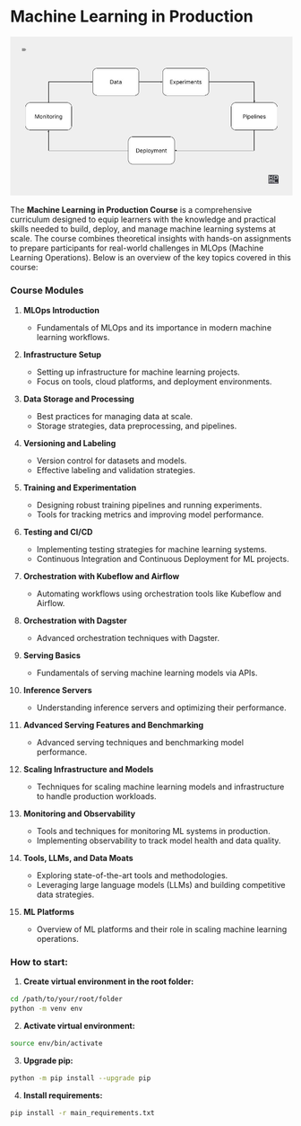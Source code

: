 # Machine Learning in Production

![image](intro.jpg)


The **Machine Learning in Production Course** is a comprehensive curriculum designed to equip learners with the knowledge and practical skills needed to build, deploy, and manage machine learning systems at scale. The course combines theoretical insights with hands-on assignments to prepare participants for real-world challenges in MLOps (Machine Learning Operations). Below is an overview of the key topics covered in this course:

### **Course Modules**

1. **MLOps Introduction**  
   - Fundamentals of MLOps and its importance in modern machine learning workflows.

2. **Infrastructure Setup**  
   - Setting up infrastructure for machine learning projects.
   - Focus on tools, cloud platforms, and deployment environments.

3. **Data Storage and Processing**  
   - Best practices for managing data at scale.
   - Storage strategies, data preprocessing, and pipelines.

4. **Versioning and Labeling**  
   - Version control for datasets and models.
   - Effective labeling and validation strategies.

5. **Training and Experimentation**  
   - Designing robust training pipelines and running experiments.
   - Tools for tracking metrics and improving model performance.

6. **Testing and CI/CD**  
   - Implementing testing strategies for machine learning systems.
   - Continuous Integration and Continuous Deployment for ML projects.

7. **Orchestration with Kubeflow and Airflow**  
   - Automating workflows using orchestration tools like Kubeflow and Airflow.

8. **Orchestration with Dagster**  
   - Advanced orchestration techniques with Dagster.

9. **Serving Basics**  
   - Fundamentals of serving machine learning models via APIs.

10. **Inference Servers**  
    - Understanding inference servers and optimizing their performance.

11. **Advanced Serving Features and Benchmarking**  
    - Advanced serving techniques and benchmarking model performance.

12. **Scaling Infrastructure and Models**  
    - Techniques for scaling machine learning models and infrastructure to handle production workloads.

13. **Monitoring and Observability**  
    - Tools and techniques for monitoring ML systems in production.
    - Implementing observability to track model health and data quality.

14. **Tools, LLMs, and Data Moats**  
    - Exploring state-of-the-art tools and methodologies.
    - Leveraging large language models (LLMs) and building competitive data strategies.

15. **ML Platforms**  
    - Overview of ML platforms and their role in scaling machine learning operations.


### How to start:

1. **Create virtual environment in the root folder:**
```bash
cd /path/to/your/root/folder
python -m venv env
```

2. **Activate virtual environment:**
```bash
source env/bin/activate
```

3. **Upgrade pip:**
```bash
python -m pip install --upgrade pip
```

4. **Install requirements:**
```bash
pip install -r main_requirements.txt
```
